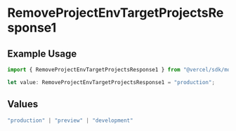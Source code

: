 # RemoveProjectEnvTargetProjectsResponse1

## Example Usage

```typescript
import { RemoveProjectEnvTargetProjectsResponse1 } from "@vercel/sdk/models/operations/removeprojectenv.js";

let value: RemoveProjectEnvTargetProjectsResponse1 = "production";
```

## Values

```typescript
"production" | "preview" | "development"
```